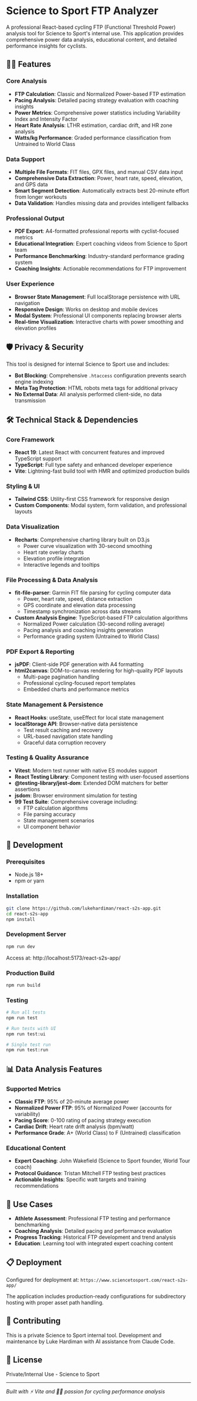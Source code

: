 # Science to Sport FTP Analyzer

A professional React-based cycling FTP (Functional Threshold Power) analysis tool for Science to Sport's internal use. This application provides comprehensive power data analysis, educational content, and detailed performance insights for cyclists.

## 🚴‍♂️ Features

### Core Analysis
- **FTP Calculation**: Classic and Normalized Power-based FTP estimation
- **Pacing Analysis**: Detailed pacing strategy evaluation with coaching insights
- **Power Metrics**: Comprehensive power statistics including Variability Index and Intensity Factor
- **Heart Rate Analysis**: LTHR estimation, cardiac drift, and HR zone analysis
- **Watts/kg Performance**: Graded performance classification from Untrained to World Class

### Data Support
- **Multiple File Formats**: FIT files, GPX files, and manual CSV data input
- **Comprehensive Data Extraction**: Power, heart rate, speed, elevation, and GPS data
- **Smart Segment Detection**: Automatically extracts best 20-minute effort from longer workouts
- **Data Validation**: Handles missing data and provides intelligent fallbacks

### Professional Output
- **PDF Export**: A4-formatted professional reports with cyclist-focused metrics
- **Educational Integration**: Expert coaching videos from Science to Sport team
- **Performance Benchmarking**: Industry-standard performance grading system
- **Coaching Insights**: Actionable recommendations for FTP improvement

### User Experience
- **Browser State Management**: Full localStorage persistence with URL navigation
- **Responsive Design**: Works on desktop and mobile devices
- **Modal System**: Professional UI components replacing browser alerts
- **Real-time Visualization**: Interactive charts with power smoothing and elevation profiles

## 🛡️ Privacy & Security

This tool is designed for internal Science to Sport use and includes:
- **Bot Blocking**: Comprehensive `.htaccess` configuration prevents search engine indexing
- **Meta Tag Protection**: HTML robots meta tags for additional privacy
- **No External Data**: All analysis performed client-side, no data transmission

## 🛠️ Technical Stack & Dependencies

### Core Framework
- **React 19**: Latest React with concurrent features and improved TypeScript support
- **TypeScript**: Full type safety and enhanced developer experience
- **Vite**: Lightning-fast build tool with HMR and optimized production builds

### Styling & UI
- **Tailwind CSS**: Utility-first CSS framework for responsive design
- **Custom Components**: Modal system, form validation, and professional layouts

### Data Visualization
- **Recharts**: Comprehensive charting library built on D3.js
  - Power curve visualization with 30-second smoothing
  - Heart rate overlay charts
  - Elevation profile integration
  - Interactive legends and tooltips

### File Processing & Data Analysis
- **fit-file-parser**: Garmin FIT file parsing for cycling computer data
  - Power, heart rate, speed, distance extraction
  - GPS coordinate and elevation data processing
  - Timestamp synchronization across data streams
- **Custom Analysis Engine**: TypeScript-based FTP calculation algorithms
  - Normalized Power calculation (30-second rolling average)
  - Pacing analysis and coaching insights generation
  - Performance grading system (Untrained to World Class)

### PDF Export & Reporting
- **jsPDF**: Client-side PDF generation with A4 formatting
- **html2canvas**: DOM-to-canvas rendering for high-quality PDF layouts
  - Multi-page pagination handling
  - Professional cycling-focused report templates
  - Embedded charts and performance metrics

### State Management & Persistence
- **React Hooks**: useState, useEffect for local state management
- **localStorage API**: Browser-native data persistence
  - Test result caching and recovery
  - URL-based navigation state handling
  - Graceful data corruption recovery

### Testing & Quality Assurance
- **Vitest**: Modern test runner with native ES modules support
- **React Testing Library**: Component testing with user-focused assertions
- **@testing-library/jest-dom**: Extended DOM matchers for better assertions
- **jsdom**: Browser environment simulation for testing
- **99 Test Suite**: Comprehensive coverage including:
  - FTP calculation algorithms
  - File parsing accuracy
  - State management scenarios
  - UI component behavior

## 🚀 Development

### Prerequisites
- Node.js 18+ 
- npm or yarn

### Installation
```bash
git clone https://github.com/lukehardiman/react-s2s-app.git
cd react-s2s-app
npm install
```

### Development Server
```bash
npm run dev
```
Access at: http://localhost:5173/react-s2s-app/

### Production Build
```bash
npm run build
```

### Testing
```bash
# Run all tests
npm run test

# Run tests with UI
npm run test:ui

# Single test run
npm run test:run
```

## 📊 Data Analysis Features

### Supported Metrics
- **Classic FTP**: 95% of 20-minute average power
- **Normalized Power FTP**: 95% of Normalized Power (accounts for variability)
- **Pacing Score**: 0-100 rating of pacing strategy execution
- **Cardiac Drift**: Heart rate drift analysis (bpm/watt)
- **Performance Grade**: A+ (World Class) to F (Untrained) classification

### Educational Content
- **Expert Coaching**: John Wakefield (Science to Sport founder, World Tour coach)
- **Protocol Guidance**: Tristan Mitchell FTP testing best practices
- **Actionable Insights**: Specific watt targets and training recommendations

## 🏥 Use Cases

- **Athlete Assessment**: Professional FTP testing and performance benchmarking
- **Coaching Analysis**: Detailed pacing and performance evaluation
- **Progress Tracking**: Historical FTP development and trend analysis
- **Education**: Learning tool with integrated expert coaching content

## 📋 Deployment

Configured for deployment at: `https://www.sciencetosport.com/react-s2s-app/`

The application includes production-ready configurations for subdirectory hosting with proper asset path handling.

## 🤝 Contributing

This is a private Science to Sport internal tool. Development and maintenance by Luke Hardiman with AI assistance from Claude Code.

## 📄 License

Private/Internal Use - Science to Sport

---

*Built with ⚡ Vite and 🚴‍♂️ passion for cycling performance analysis*